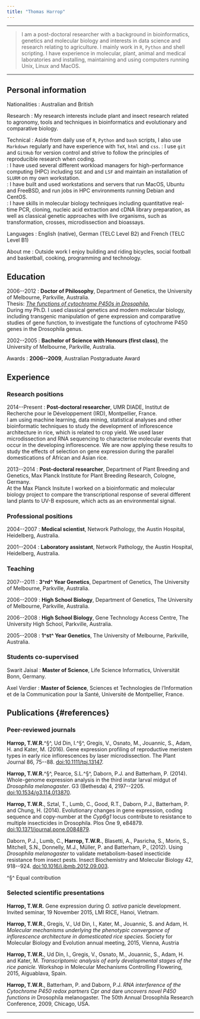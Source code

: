 ```yaml
---
title: "Thomas Harrop"
---
```


----

> I am a post-doctoral researcher with a background in bioinformatics, genetics and molecular biology and interests in data science and research relating to agriculture. I mainly work in `R`, `Python` and shell scripting. I have experience in molecular, plant, animal and medical laboratories and installing, maintaining and using computers running Unix, Linux and MacOS.

----

## Personal information

Nationalities
:   Australian and British

Research
:   My research interests include plant and insect research related to agronomy, tools and techniques in bioinformatics and evolutionary and comparative biology.

Technical
:   Aside from daily use of `R`, `Python` and `bash` scripts, I also use `Markdown` regularly and have experience with `TeX`, `html` and `css`.
:   I use `git` and `GitHub` for version control and strive to follow the principles of reproducible research when coding.  
:   I have used several different workload managers for high-performance computing (HPC) including `SGE` and and `LSF` and maintain an installation of `SLURM` on my own workstation.  
:   I have built and used workstations and servers that run MacOS, Ubuntu and FreeBSD, and run jobs in HPC environments running Debian and CentOS.  
:   I have skills in molecular biology techniques including quantitative real-time PCR, cloning, nucleic acid extraction and cDNA library preparation, as well as classical genetic approaches with live organisms, such as transformation, crosses, microdissection and bioassays.

Languages
:   English (native), German (TELC Level B2) and French (TELC Level B1)

About me
:   Outside work I enjoy building and riding bicycles, social football and basketball, cooking, programming and technology.

## Education

2006--2012
:	**Doctor of Philosophy**, Department of Genetics, the University of Melbourne, Parkville, Australia.  
	Thesis: [*The functions of cytochrome P450s in Drosophila*.](http://cat.lib.unimelb.edu.au/record=b4827945~S32)  
	During my Ph.D. I used classical genetics and modern molecular biology, including transgenic manipulation of gene expression and comparative studies of gene function, to investigate the functions of cytochrome P450 genes in the Drosophila genus. 

2002--2005
:   **Bachelor of Science with Honours (first class)**, the University of Melbourne, Parkville, Australia.

Awards
:   **2006--2009**, Australian Postgraduate Award

## Experience

### Research positions

2014--Present
:	**Post-doctoral researcher**, UMR DIADE, Institut de Recherche
pour le Développement (IRD), Montpellier, France.  
	I am using machine learning, data mining, statistical analyses and other bioinformatic techniques to study the development of inflorescence architecture in rice, which is related to crop yield. We used laser microdissection and RNA sequencing to characterise molecular events that occur in the developing inflorescence. We are now applying these results to study the effects of selection on gene expression during the parallel domestications of African and Asian rice.

2013--2014
:	**Post-doctoral researcher**, Department of Plant Breeding and Genetics, Max Planck Institute for Plant Breeding Research, Cologne, Germany.  
	At the Max Planck Insitute I worked on a bioinformatic and molecular biology project to compare the transcriptional response of several different land plants to UV-B exposure, which acts as an environmental signal.

### Professional positions

2004--2007
:	**Medical scientist**, Network Pathology, the Austin Hospital, Heidelberg, Australia.

2001--2004
:	**Laboratory assistant**, Network Pathology, the Austin Hospital, Heidelberg, Australia.

### Teaching

2007--2011
:	**3^rd^ Year Genetics**, Department of Genetics, The University of Melbourne, Parkville, Australia.

2006--2009
:	**High School Biology**, Department of Genetics, The University of Melbourne, Parkville, Australia.

2006--2008
:	**High School Biology**, Gene Technology Access Centre, The University High School, Parkville, Australia.

2005--2008
:	**1^st^ Year Genetics**, The University of Melbourne, Parkville, Australia.

### Students co-supervised

Swarit Jaisal
:	**Master of Science**, Life Science Informatics, Universität Bonn, Germany.

Axel Verdier
:	**Master of Science**, Sciences et Technologies de l’Information et de la
Communication pour la Santé, Université de Montpellier, France.

## Publications {#references}

### Peer-reviewed journals

**Harrop, T.W.R.**^§^, Ud Din, I.^§^, Gregis, V., Osnato, M., Jouannic, S., Adam, H. and Kater, M. (2016). Gene expression profiling of reproductive meristem types in early rice inflorescences by laser microdissection. The Plant Journal 86, 75--88. [doi:10.1111/tpj.13147](http://dx.doi.org/10.1111/tpj.13147).

**Harrop, T.W.R.**^§^, Pearce, S.L.^§^, Daborn, P.J. and Batterham, P. (2014). Whole-genome expression analysis in the third instar larval midgut of *Drosophila melanogaster*. G3 (Bethesda) 4, 2197--2205. [doi:10.1534/g3.114.013870](http://g3journal.org/cgi/doi/10.1534/g3.114.013870).

**Harrop, T.W.R.**, Sztal, T., Lumb, C., Good, R.T., Daborn, P.J., Batterham, P. and Chung, H. (2014). Evolutionary changes in gene expression, coding sequence and copy-number at the *Cyp6g1* locus contribute to resistance to multiple insecticides in Drosophila. Plos One 9, e84879. [doi:10.1371/journal.pone.0084879](http://dx.plos.org/10.1371/journal.pone.0084879).

Daborn, P.J., Lumb, C., **Harrop, T.W.R.**, Blasetti, A., Pasricha, S., Morin, S., Mitchell, S.N., Donnelly, M.J., Müller, P. and Batterham, P., (2012). Using *Drosophila melanogaster* to validate metabolism-based insecticide resistance from insect pests. Insect Biochemistry and Molecular Biology 42, 918--924. [doi:10.1016/j.ibmb.2012.09.003](http://linkinghub.elsevier.com/retrieve/pii/S0965174812001269).

^§^ Equal contribution

### Selected scientific presentations

**Harrop, T.W.R.** Gene expression during *O. sativa* panicle development. Invited seminar, 19 November 2015, LMI RICE, Hanoi, Vietnam.

**Harrop, T.W.R.**, Gregis, V., Ud Din, I., Kater, M., Jouannic, S. and Adam, H. *Molecular mechanisms underlying the phenotypic convergence of inflorescence architecture in domesticated rice species.* Society for Molecular Biology and Evolution annual meeting, 2015, Vienna, Austria

**Harrop, T.W.R.**, Ud Din, I., Gregis, V., Osnato, M., Jouannic, S., Adam, H. and Kater, M. *Transcriptomic analysis of early developmental stages of the rice panicle.* Workshop in Molecular Mechanisms Controlling Flowering, 2015, Aiguablava, Spain.

**Harrop, T.W.R.**, Batterham, P. and Daborn, P.J. *RNA interference of the Cytochrome P450 redox partners* Cpr *and* dare *uncovers novel P450 functions in* Drosophila melanogaster. The 50th Annual Drosophila Research Conference, 2009, Chicago, USA.

----
